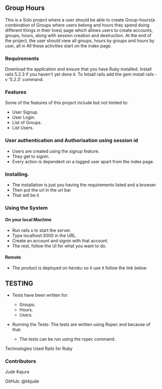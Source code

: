 ## Group Hours
This is a Solo project where a user should be able to create Group-hours(a combination of Groups where users belong and hours they spend doing different things in their lives) page which allows users to create accounts, groups, hours, along with session creation and destruction. At the end of the project, the user should view all groups, hours by groups and hours by user, all in All these activities start on the index page.

### Requirements
Download the application and ensure that you have Ruby installed.
Install rails 5.2.3 if you haven't yet done it.
To Intsall rails add the gem install rails -v '5.2.3' command.

### Features
Some of the features of this project include but not limited to:
  - User Signup. 
  - User Login.
  - List of Groups.
  - List Users.

### User authentication and Authorisation using session id
  - Users are created using the signup feature.
  - They get to signin.
  - Every action is dependent on a logged user apart from the index page.
  
 ### Installing.
 - The installation is just you having the requirements listed and a browser
 - Then put the url in the url bar
 - That will be it

### Using the System

#### On your local Machine
  - Run rails s to start the server.
  - Type localhost:3000 in the URL.
  - Create an account and signin with that account.
  - The rest, follow the UI for what you want to do.
  
 #### Remote
 - The product is deployed on heroku so it use it follow the link below
 
  
## TESTING
  - Tests have been written for: 
      - Groups.
      - Hours.
      - Users.
      
  - Running the Tests:
  The tests are written using Rspec and because of that:
    - The tests can be run using the rspec command.

Technologies Used
Rails for Ruby

### Contributors
Jude Kajura

GitHub: @kbjude
